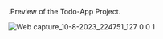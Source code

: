 .Preview of the Todo-App Project.

![Web capture_10-8-2023_224751_127 0 0 1](https://github.com/DONIPATINAVEEN/Todo-App/assets/84661397/315d4bc7-3b13-47b6-9677-b616ed71e436)
